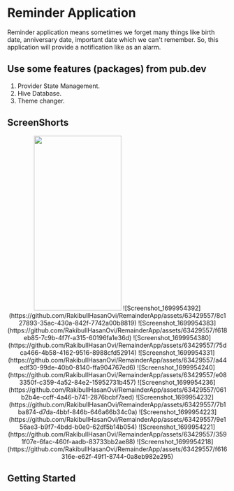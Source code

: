 # Reminder Application

Reminder application means sometimes we forget many things like birth date, anniversary date, important date which we can't remember. So, this application will provide a notification like as an alarm.

## Use some features (packages) from pub.dev

1. Provider State Management.
2. Hive Database.
3. Theme changer.

## ScreenShorts 
<p align = center>
<img src="images/![Screenshot_1699954395](https://github.com/RakibullHasanOvi/RemainderApp/assets/63429557/537387d0-ea8a-4517-9bdb-1d907f03df4b)" width="200" height ="400"/>
![Screenshot_1699954392](https://github.com/RakibullHasanOvi/RemainderApp/assets/63429557/8c127893-35ac-430a-842f-7742a00b8819)
![Screenshot_1699954383](https://github.com/RakibullHasanOvi/RemainderApp/assets/63429557/f618eb85-7c9b-4f7f-a315-60196fa1e36d)
![Screenshot_1699954380](https://github.com/RakibullHasanOvi/RemainderApp/assets/63429557/75dca466-4b58-4162-9516-8988cfd52914)
![Screenshot_1699954331](https://github.com/RakibullHasanOvi/RemainderApp/assets/63429557/a44edf30-99de-40b0-8140-ffa904767ed6)
![Screenshot_1699954240](https://github.com/RakibullHasanOvi/RemainderApp/assets/63429557/e083350f-c359-4a52-84e2-15952731b457)
![Screenshot_1699954236](https://github.com/RakibullHasanOvi/RemainderApp/assets/63429557/061b2b4e-ccff-4a46-b741-2876bcbf7aed)
![Screenshot_1699954232](https://github.com/RakibullHasanOvi/RemainderApp/assets/63429557/7b1ba874-d7da-4bbf-846b-646a66b34c0a)
![Screenshot_1699954223](https://github.com/RakibullHasanOvi/RemainderApp/assets/63429557/9e156ae3-b9f7-4bdd-b0e0-62df5b14b054)
![Screenshot_1699954221](https://github.com/RakibullHasanOvi/RemainderApp/assets/63429557/3591f07e-6fac-460f-aadb-83733bb2ae88)
![Screenshot_1699954218](https://github.com/RakibullHasanOvi/RemainderApp/assets/63429557/f616316e-e62f-49f1-8744-0a8eb982e295)
</p>

## Getting Started
